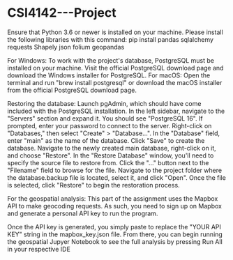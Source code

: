 # CSI4142---Project

Ensure that Python 3.6 or newer is installed on your machine.
Please install the following libraries with this command:
pip install pandas sqlalchemy requests Shapely json folium geopandas


For Windows:
To work with the project's database, PostgreSQL must be installed on your machine. Visit the official PostgreSQL download page and download the Windows installer for PostgreSQL.
For macOS:
Open the terminal and run "brew install postgresql" or download the macOS installer from the official PostgreSQL download page.

Restoring the database:
Launch pgAdmin, which should have come included with the PostgreSQL installation.
In the left sidebar, navigate to the "Servers" section and expand it. You should see "PostgreSQL 16". If prompted, enter your password to connect to the server.
Right-click on "Databases," then select "Create" > "Database...".
In the "Database" field, enter "main" as the name of the database.
Click "Save" to create the database.
Navigate to the newly created main database, right-click on it, and choose "Restore".
In the "Restore Database" window, you'll need to specify the source file to restore from. Click the "..." button next to the "Filename" field to browse for the file.
Navigate to the project folder where the database.backup file is located, select it, and click "Open".
Once the file is selected, click "Restore" to begin the restoration process.

For the geospatial analysis:
This part of the assignment uses the Mapbox API to make geocoding requests. As such, you need to sign up on Mapbox and generate a personal API key to run the program. 

Once the API key is generated, you simply paste to replace the "YOUR API KEY" string in the mapbox_key.json file. From there, you can begin running the geospatial Jupyer Notebook to see the full analysis by pressing Run All in your respective IDE